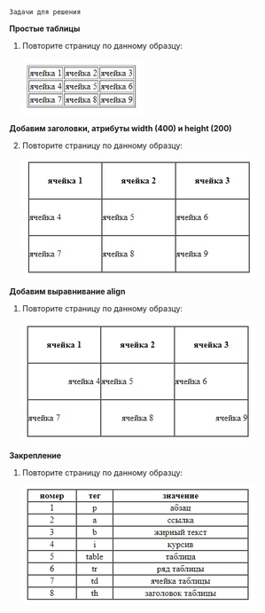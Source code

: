     Задачи для решения

**Простые таблицы**

1. Повторите страницу по данному образцу:

    ![Повторите страницу по данному по образцу](img/1.jpg)
    
**Добавим заголовки, атрибуты width (400) и height (200)**

2. Повторите страницу по данному образцу:

    ![Повторите страницу по данному по образцу](img/2.jpg)
    
**Добавим выравнивание align**

1. Повторите страницу по данному образцу:

    ![Повторите страницу по данному по образцу](img/3.jpg)
    
**Закрепление**

1. Повторите страницу по данному образцу:

    ![Повторите страницу по данному по образцу](img/4.jpg)